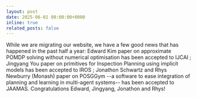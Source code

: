 ```yaml
---
layout: post
date: 2025-06-01 00:00:00+0000
inline: true
related_posts: false
---
```


While we are migrating our website, we have a few good news that has happened in the past half a year: Edward Kim paper on approximate POMDP solving without numerical optimisation has been accepted to IJCAI ; Jingyang You paper on primitives for Inspection Planning using implicit models has been accepted to IROS ; Jonathon Schwartz and Rhys Newburry (Monash) paper on POSGGym --a software to ease integration of planning and learning in multi-agent systems-- has been accepted to JAAMAS. Congratulations Edward, Jingyang, Jonathon and Rhys!

